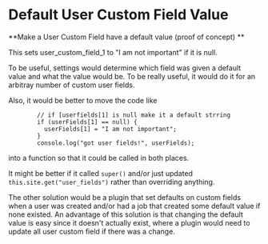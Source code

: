 # Default User Custom Field Value

**Make a User Custom Field have a default value (proof of concept) **

This sets user_custom_field_1 to "I am not important" if it is null.

To be useful, settings would determine which field was given a default value and what the value would be. To be really useful, it would do it for an arbitray number of custom user fields.

Also, it would be better to move the code like

```
        // if [userfields[1] is null make it a default strring
        if (userFields[1] == null) {
          userFields[1] = "I am not important";
        }
        console.log("got user fields!", userFields);
```

into a function so that it could be called in both places.

It might be better if it called `super()` and/or just updated `this.site.get("user_fields")` rather than overriding anything.

The other solution would be a plugin that set defaults on custom fields when a user was created and/or had a job that created some default value if none existed. An advantage of this solution is that changing the default value is easy since it doesn't actually exist, where a plugin would need to update all user custom field if there was a change.
